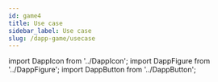 ```yaml
---
id: game4
title: Use case
sidebar_label: Use case
slug: /dapp-game/usecase
---
```


import DappIcon from '../DappIcon';
import DappFigure from '../DappFigure';
import DappButton from '../DappButton';
